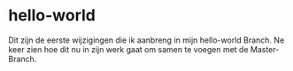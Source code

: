 # hello-world

Dit zijn de eerste wijzigingen die ik aanbreng in mijn hello-world Branch.
Ne keer zien hoe dit nu in zijn werk gaat om samen te voegen met de Master-Branch.
